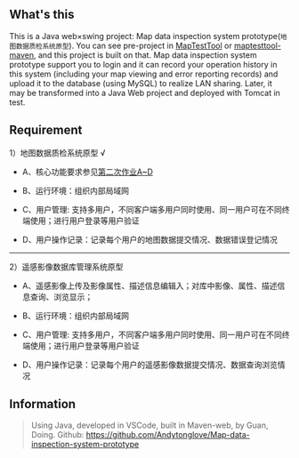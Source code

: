 ## What's this

This is a Java web×swing project: Map data inspection system prototype(`地图数据质检系统原型`). You can see pre-project in [MapTestTool](https://github.com/Andytonglove/MapTestTool) or [maptesttool-maven](https://github.com/Andytonglove/maptesttool-maven), and this project is built on that. 
Map data inspection system prototype support you to login and it can record your operation history in this system (including your map viewing and error reporting records) and upload it to the database (using MySQL) to realize LAN sharing. Later, it may be transformed into a Java Web project and deployed with Tomcat in test.

## Requirement

1）地图数据质检系统原型 √

- A、核心功能要求参见[第二次作业A~D](https://github.com/Andytonglove/maptesttool-maven)

- B、运行环境：组织内部局域网

- C、用户管理: 支持多用户，不同客户端多用户同时使用、同一用户可在不同终端使用；进行用户登录等用户验证

- D、用户操作记录：记录每个用户的地图数据提交情况、数据错误登记情况

---

2）遥感影像数据库管理系统原型

- A、遥感影像上传及影像属性、描述信息编辑入；对库中影像、属性、描述信息查询、浏览显示；

- B、运行环境：组织内部局域网

- C、用户管理: 支持多用户，不同客户端多用户同时使用、同一用户可在不同终端使用；进行用户登录等用户验证

- D、用户操作记录：记录每个用户的遥感影像数据提交情况、数据查询浏览情况

## Information

> Using Java, developed in VSCode, built in Maven-web, by Guan, Doing.
> Github: https://github.com/Andytonglove/Map-data-inspection-system-prototype